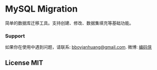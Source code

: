 # MySQL Migration

简单的数据库迁移工具。支持创建、修改、数据集填充等基础功能。

### Support

如果你在使用中遇到问题，请联系: [bboyjanhuang@gmail.com](mailto:bboyjanhuang@gmail.com). 微博: [编码侠](http://weibo.com/ecbboyjan)

## License MIT
